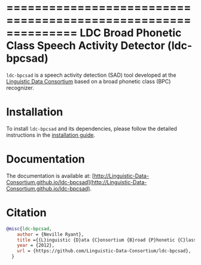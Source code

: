 ==============================================================
LDC Broad Phonetic Class Speech Activity Detector (ldc-bpcsad)
==============================================================

`ldc-bpcsad` is a speech activity detection (SAD) tool developed at the [Linguistic Data Consortium](https://www.ldc.upenn.edu/) based on a broad phonetic class (BPC) recognizer.



Installation
============

To install `ldc-bpcsad` and its dependencies, please follow the detailed instructions in the [installation guide](http://Linguistic-Data-Consortium.github.io/ldc-bpcsad/install.html).


Documentation
=============

The documentation is available at: [http://Linguistic-Data-Consortium.github.io/ldc-bpcsad](http://Linguistic-Data-Consortium.github.io/ldc-bpcsad).


Citation
========

```bibtex
@misc{ldc-bpcsad,
    author = {Neville Ryant},
    title ={{L}inguistic {D}ata {C}onsortium {B}road {P}honetic {C}lass {S}peech {A}ctivity {D}etector (ldc-bpcsad)},
    year = {2012},
    url = {https://github.com/Linguistic-Data-Consortium/ldc-bpcsad},
  }
```
